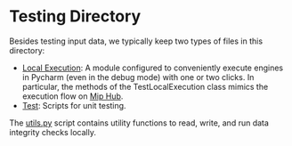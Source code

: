 # Testing Directory
Besides testing input data, we typically keep two types of files in this 
directory:
- [Local Execution](local_execution.py): A module configured to 
  conveniently execute engines in Pycharm (even in the debug mode) with 
  one or two clicks. In particular, the methods of the TestLocalExecution class 
  mimics the execution flow on [Mip Hub](https://www.mipwise.com/mip-hub).
- [Test](test_mip_template.py): Scripts for unit testing.

The [utils.py](utils.py) script contains utility functions to read, write, 
and run data integrity checks locally.
